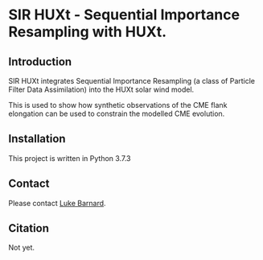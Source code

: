 # SIR HUXt - Sequential Importance Resampling with HUXt.

## Introduction
SIR HUXt integrates Sequential Importance Resampling (a class of Particle Filter Data Assimilation) into the HUXt solar wind model.

This is used to show how synthetic observations of the CME flank elongation can be used to constrain the modelled CME evolution.

## Installation
This project is written in Python 3.7.3

## Contact
Please contact [Luke Barnard](https://github.com/lukebarnard). 

## Citation
Not yet. 

